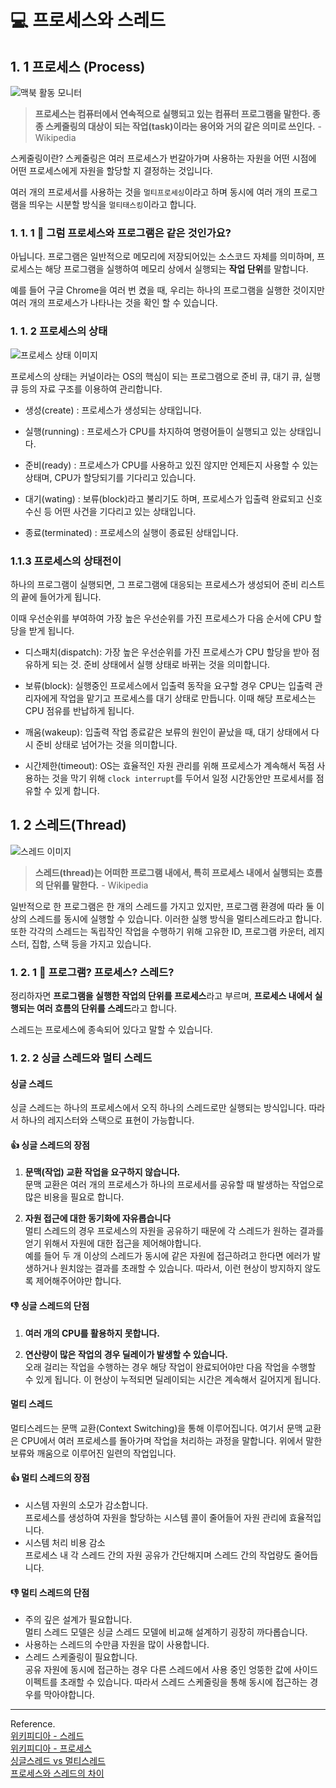 # 💻 프로세스와 스레드
## 1. 1 프로세스 (Process)
![맥북 활동 모니터](https://velog.velcdn.com/images/heojeong_/post/d8fe617a-daf3-48b2-ab06-8737a3078a48/image.png)
> **프로세스는 컴퓨터에서 연속적으로 실행되고 있는 컴퓨터 프로그램을 말한다. 종종 스케줄링의 대상이 되는 작업(task)이라는 용어와 거의 같은 의미로 쓰인다.** -Wikipedia

스케줄링이란? 스케줄링은 여러 프로세스가 번갈아가며 사용하는 자원을 어떤 시점에 어떤 프로세스에게 자원을 할당할 지 결정하는 것입니다.

여러 개의 프로세서를 사용하는 것을 `멀티프로세싱`이라고 하며 동시에 여러 개의 프로그램을 띄우는 시분할 방식을 `멀티태스킹`이라고 합니다.

### 1. 1. 1 🤔 **그럼 프로세스와 프로그램은 같은 것인가요?**
아닙니다. 프로그램은 일반적으로 메모리에 저장되어있는 소스코드 자체를 의미하며, 프로세스는 해당 프로그램을 실행하여 메모리 상에서 실행되는 **작업 단위**를 말합니다. 

예를 들어 구글 Chrome을 여러 번 켰을 때, 우리는 하나의 프로그램을 실행한 것이지만 여러 개의 프로세스가 나타나는 것을 확인 할 수 있습니다.

### 1. 1. 2 프로세스의 상태
![프로세스 상태 이미지](https://velog.velcdn.com/images/heojeong_/post/84c34f96-34ee-49f4-9fda-bc0cb065be6a/image.png)

프로세스의 상태는 커널이라는 OS의 핵심이 되는 프로그램으로 준비 큐, 대기 큐, 실행 큐 등의 자료 구조를 이용하여 관리합니다.

- 생성(create) : 프로세스가 생성되는 상태입니다.

- 실행(running) : 프로세스가 CPU를 차지하여 명령어들이 실행되고 있는 상태입니다.
- 준비(ready) : 프로세스가 CPU를 사용하고 있진 않지만 언제든지 사용할 수 있는 상태며, CPU가 할당되기를 기다리고 있습니다.
- 대기(wating) : 보류(block)라고 불리기도 하며, 프로세스가 입출력 완료되고 신호 수신 등 어떤 사건을 기다리고 있는 상태입니다.
- 종료(terminated) : 프로세스의 실행이 종료된 상태입니다.

### 1.1.3 프로세스의 상태전이
하나의 프로그램이 실행되면, 그 프로그램에 대응되는 프로세스가 생성되어 준비 리스트의 끝에 들어가게 됩니다. 

이때 우선순위를 부여하여 가장 높은 우선순위를 가진 프로세스가 다음 순서에 CPU 할당을 받게 됩니다.

- 디스패치(dispatch):
가장 높은 우선순위를 가진 프로세스가 CPU 할당을 받아 점유하게 되는 것. 준비 상태에서 실행 상태로 바뀌는 것을 의미합니다.

- 보류(block):
실행중인 프로세스에서 입출력 동작을 요구할 경우 CPU는 입출력 관리자에게 작업을 맡기고 프로세스를 대기 상태로 만듭니다. 이때 해당 프로세스는 CPU 점유를 반납하게 됩니다.

- 깨움(wakeup):
입출력 작업 종료같은 보류의 원인이 끝났을 때, 대기 상태에서 다시 준비 상태로 넘어가는 것을 의미합니다.

- 시간제한(timeout):
OS는 효율적인 자원 관리를 위해 프로세스가 계속해서 독점 사용하는 것을 막기 위해 `clock interrupt`를 두어서 일정 시간동안만 프로세서를 점유할 수 있게 합니다.

## 1. 2 스레드(Thread)

![스레드 이미지](https://velog.velcdn.com/images/heojeong_/post/efcfd103-e76b-49c0-a145-7325d170e155/image.png)

> **스레드(thread)는 어떠한 프로그램 내에서, 특히 프로세스 내에서 실행되는 흐름의 단위를 말한다.** - Wikipedia

일반적으로 한 프로그램은 한 개의 스레드를 가지고 있지만, 프로그램 환경에 따라 둘 이상의 스레드를 동시에 실행할 수 있습니다. 이러한 실행 방식을 멀티스레드라고 합니다. 
또한 각각의 스레드는 독립작인 작업을 수행하기 위해 고유한 ID, 프로그램 카운터, 레지스터, 집합, 스택 등을 가지고 있습니다.

### 1. 2. 1 🤔 프로그램? 프로세스? 스레드?
정리하자면 **프로그램을 실행한 작업의 단위를 프로세스**라고 부르며, **프로세스 내에서 실행되는 여러 흐름의 단위를 스레드**라고 합니다.

스레드는 프로세스에 종속되어 있다고 말할 수 있습니다.

### 1. 2. 2 싱글 스레드와 멀티 스레드

#### 싱글 스레드
싱글 스레드는 하나의 프로세스에서 오직 하나의 스레드로만 실행되는 방식입니다. 따라서 하나의 레지스터와 스택으로 표현이 가능합니다.
#### 👍 싱글 스레드의 장점 
1. **문맥(작업) 교환 작업을 요구하지 않습니다.** <br>
문맥 교환은 여러 개의 프로세스가 하나의 프로세서를 공유할 때 발생하는 작업으로 많은 비용을 필요로 합니다.

2. **자원 접근에 대한 동기화에 자유롭습니다** <br>
멀티 스레드의 경우 프로세스의 자원을 공유하기 때문에 각 스레드가 원하는 결과를 얻기 위해서 자원에 대한 접근을 제어해야합니다.<br>
예를 들어 두 개 이상의 스레드가 동시에 같은 자원에 접근하려고 한다면 에러가 발생하거나 원치않는 결과를 초래할 수 있습니다. 따라서, 이런 현상이 방지하지 않도록 제어해주어야만 합니다.

#### 👎 싱글 스레드의 단점
1. **여러 개의 CPU를 활용하지 못합니다.**

2. **연산량이 많은 작업의 경우 딜레이가 발생할 수 있습니다.** <br>
오래 걸리는 작업을 수행하는 경우 해당 작업이 완료되어야만 다음 작업을 수행할 수 있게 됩니다. 이 현상이 누적되면 딜레이되는 시간은 계속해서 길어지게 됩니다.

#### 멀티 스레드
멀티스레드는 문맥 교환(Context Switching)을 통해 이루어집니다. 여기서 문맥 교환은 CPU에서 여러 프로세스를 돌아가며 작업을 처리하는 과정을 말합니다. 위에서 말한 보류와 깨움으로 이루어진 일련의 작업입니다.

#### 👍 **멀티 스레드의 장점** <br>
- 시스템 자원의 소모가 감소합니다. <br>
프로세스를 생성하여 자원을 할당하는 시스템 콜이 줄어들어 자원 관리에 효율적입니다.
- 시스템 처리 비용 감소 <br>
프로세스 내 각 스레드 간의 자원 공유가 간단해지며 스레드 간의 작업량도 줄어듭니다.

#### 👎 **멀티 스레드의 단점** <br>
- 주의 깊은 설계가 필요합니다. <br>
멀티 스레드 모델은 싱글 스레드 모델에 비교해 설계하기 굉장히 까다롭습니다. 
- 사용하는 스레드의 수만큼 자원을 많이 사용합니다. <br>
- 스레드 스케줄링이 필요합니다. <br>
공유 자원에 동시에 접근하는 경우 다른 스레드에서 사용 중인 엉뚱한 값에 사이드 이펙트를 초래할 수 있습니다. 따라서 스레드 스케줄링을 통해 동시에 접근하는 경우를 막아야합니다.
---
Reference. <br>
[위키피디아 - 스레드](https://ko.wikipedia.org/wiki/%EC%8A%A4%EB%A0%88%EB%93%9C_(%EC%BB%B4%ED%93%A8%ED%8C%85)) <br>
[위키피디아 - 프로세스](https://ko.wikipedia.org/wiki/%ED%94%84%EB%A1%9C%EC%84%B8%EC%8A%A4) <br>
[싱글스레드 vs 멀티스레드](https://velog.io/@gil0127/%EC%8B%B1%EA%B8%80%EC%8A%A4%EB%A0%88%EB%93%9CSingle-thread-vs-%EB%A9%80%ED%8B%B0%EC%8A%A4%EB%A0%88%EB%93%9C-Multi-thread-t5gv4udj) <br>
[프로세스와 스레드의 차이](https://gmlwjd9405.github.io/2018/09/14/process-vs-thread.html) <br>
